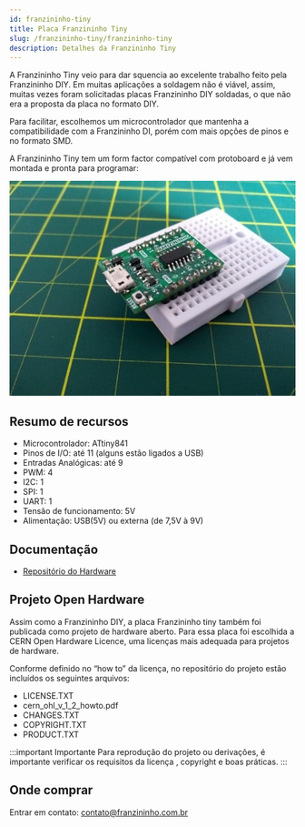 ```yaml
---
id: franzininho-tiny
title: Placa Franzininho Tiny
slug: /franzininho-tiny/franzininho-tiny
description: Detalhes da Franzininho Tiny
---
```


A Franzininho Tiny veio para dar squencia ao excelente trabalho feito pela Franzininho DIY. Em muitas aplicações a soldagem não é viável, assim, muitas vezes foram solicitadas placas Franzininho DIY soldadas, o que não era a proposta da placa no formato DIY.

Para facilitar, escolhemos um microcontrolador que mantenha a compatibilidade com a Franzininho DI, porém com mais opções de pinos e no formato SMD.

A Franzininho Tiny tem um form factor compatível com protoboard e já vem montada e pronta para programar:

![Franzininho Tiny](img/placa-franzininho-tiny-proto.jpg)

## Resumo de recursos
- Microcontrolador: ATtiny841
- Pinos de I/O: até 11 (alguns estão ligados a USB)
- Entradas Analógicas: até 9
- PWM: 4
- I2C: 1
- SPI: 1
- UART: 1
- Tensão de funcionamento: 5V
- Alimentação: USB(5V) ou externa (de 7,5V à 9V)

## Documentação
- [Repositório do Hardware](https://github.com/Franzininho/Franzininho-Tiny)

## Projeto Open Hardware

Assim como a Franzininho DIY, a placa Franzininho tiny também foi publicada como projeto de hardware aberto. Para essa placa foi escolhida a CERN Open Hardware Licence, uma licenças mais adequada para projetos de hardware.

Conforme definido no “how to” da licença, no repositório do projeto estão incluídos os seguintes arquivos:
- LICENSE.TXT
- cern_ohl_v_1_2_howto.pdf
- CHANGES.TXT
- COPYRIGHT.TXT
- PRODUCT.TXT

:::important Importante
Para reprodução do projeto ou derivações, é importante verificar os requisitos da licença , copyright e boas práticas.
:::

## Onde comprar

Entrar em contato: [contato@franzininho.com.br](mailto:contato@franzininho.com.br)
